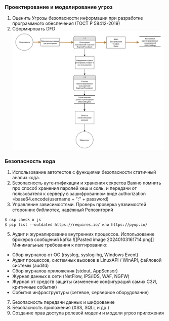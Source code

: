 ### Проектирование и моделирование угроз
1. Оценить Угрозы безопасности информации при разработке программного обеспечения (ГОСТ Р 58412-2019)
2. Сформировать DFD ![alt text](../Media/DFD.png)






### Безопасность кода

1. Использование автотестов с функциями безопасности статичный анализ кода.
3. Безопасность аутентификации и хранения секретов
Важно помнить про способ хранения паролей хеш и соль, и передачи от пользователя к серверу в зашифрованном виде
authorization =base64.encode(username + ":" + password)
4. Управление зависимостями. Проверь проверка уязвимостей сторонних библиотек, надёжный Репозиторий
```
$ nsp check в js 
$ pip list --outdated https://requires.io/ или https://pyup.io/
```

5. Аудит и журналирование внутренних процессов. Использование брокеров сообщений kafka 
![[Pasted image 20240103161714.png]]
Минимальные требования к логгированию:
* Сбор журналов от ОС (rsyslog, syslog-hg, Windows Event)
* Аудит процессов, системных вызовов в LinuxAPI / WinAPI, файловой системы (auditd)
* Сбор журналов приложения (stdout, AppSensor)
* Журнал данных в сети (NetFlow, IPS/IDS, WAF, NGFW)
* Журнал от средств защиты (изменение конфигураций самих СЗИ, критичные события)
* События инфраструктуры (сетевое, серверное оборудование)
7. Безопасность передачи данных и шифрование
8. Безопасность приложения (XSS, SQLi, и др.)
9. Создание прав доступа ролевой модели и модели угроз приложения

